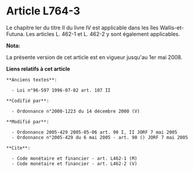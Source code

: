 # Article L764-3

Le chapitre Ier du titre II du livre IV est applicable dans les îles Wallis-et-Futuna. Les articles L. 462-1 et L. 462-2 y
sont également applicables.

**Nota:**

La présente version de cet article est en vigueur jusqu'au 1er mai 2008.

**Liens relatifs à cet article**

	**Anciens textes**:

	  - Loi n°96-597 1996-07-02 art. 107 II

	**Codifié par**:

	  - Ordonnance n°2000-1223 du 14 décembre 2000 (V)

	**Modifié par**:

	  - Ordonnance 2005-429 2005-05-06 art. 90 I, II JORF 7 mai 2005
	  - Ordonnance n°2005-429 du 6 mai 2005 - art. 90 () JORF 7 mai 2005

	**Cite**:

	  - Code monétaire et financier - art. L462-1 (M)
	  - Code monétaire et financier - art. L462-2 (V)
